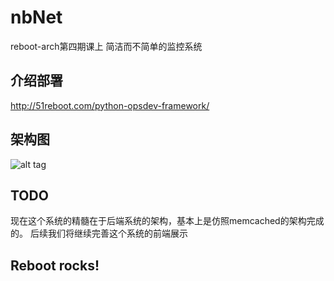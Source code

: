 # nbNet
reboot-arch第四期课上
简洁而不简单的监控系统

## 介绍部署

http://51reboot.com/python-opsdev-framework/

## 架构图

![alt tag](https://github.com/51reboot/simpleMon/blob/master/docs/arch.jpg)

## TODO

现在这个系统的精髓在于后端系统的架构，基本上是仿照memcached的架构完成的。
后续我们将继续完善这个系统的前端展示

## Reboot rocks!
